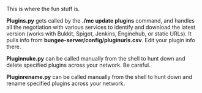 This is where the fun stuff is.  

**Plugins.py** gets called by the **./mc update plugins** command, and handles all the negotiation with various services to identify and download the latest version (works with Bukkit, Spigot, Jenkins, Enginehub, or static URLs).  It pulls info from **bungee-server/config/pluginurls.csv**.   Edit your plugin info there.

**Pluginnuke.py** can be called manually from the shell to hunt down and delete specified plugins across your network.  Be careful.

**Pluginrename.py** can be called manually from the shell to hunt down and rename specified plugins across your network.
